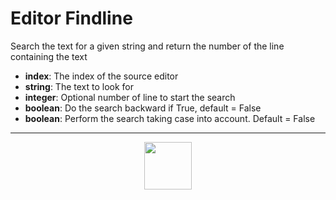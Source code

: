 # Editor Findline
Search the text for a given string and return the number of the line containing the text
- **index**: The index of the source editor
- **string**: The text to look for
- **integer**: Optional number of line to start the search
- **boolean**: Do the search backward if True, default = False
- **boolean**: Perform the search taking case into account. Default = False
---
<p align="center"><img valign="middle" width="76px" src="https://drive.google.com/uc?export=view&id=1c2KO0LJpvMS9X9CAGV6dOfciR7OWhdKA" /></p>